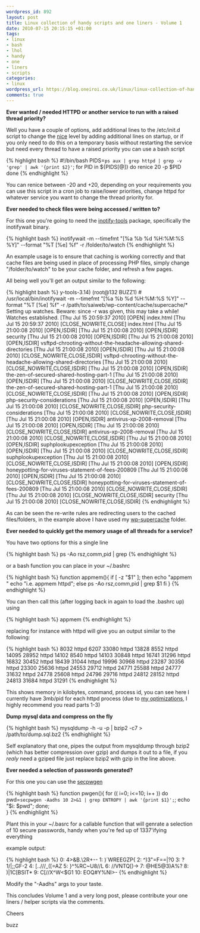 ```yaml
--- 
wordpress_id: 892
layout: post
title: Linux collection of handy scripts and one liners - Volume 1
date: 2010-07-15 20:15:15 +01:00
tags: 
- linux
- bash
- lhol
- handy
- one
- liners
- scripts
categories: 
- linux
wordpress_url: https://blog.oneiroi.co.uk/linux/linux-collection-of-handy-scripts-and-one-liners-volume-1
comments: true
---
```

<strong>Ever wanted / needed HTTPD or another service to run with a raised thread priority?</strong>

Well you have a couple of options, add additional lines to the /etc/init.d script to change the <a href="https://linux.about.com/library/cmd/blcmdl1_nice.htm">nice</a> level by adding additional lines on startup, or if you only need to do this on a temporary basis without restarting the service but need every thread to have a raised priority you can use a bash script 

{% highlight bash %}
#!/bin/bash
PIDS=`ps aux | grep httpd | grep -v 'grep' | awk '{print $2}'`;
for PID in ${PIDS[@]}
do 
        renice 20 -p $PID
done
{% endhighlight %}

You can renice between -20 and +20, depending on your requirements you can use this script in a cron job  to raise/lower priorities, change httpd for whatever service you want to change the thread priority for.

<strong>Ever needed to check files were being accessed / written to?</strong>

For this one you're going to need the <a href="https://wiki.github.com/rvoicilas/inotify-tools">inotify-tools</a> package, specifically the inotifywait binary.

{% highlight bash %}
inotifywait -m --timefmt "[%a %b %d %H:%M:%S %Y]" --format "%T [%e] %f" -r /folder/to/watch
{% endhighlight %}

An example usage is to ensure that caching is working correctly and that cache files are being used in place of processing PHP files, simply change "/folder/to/watch" to be your cache folder, and refresh a few pages.

All being well you'll get an output similar to the following:

{% highlight bash %}
y-tools-3.14)
(root@132 BUZZ1) # /usr/local/bin/inotifywait -m --timefmt "[%a %b %d %H:%M:%S %Y]" --format "%T [%e] %f" -r /path/to/saiweb/wp-content/cache/supercache/*
Setting up watches.  Beware: since -r was given, this may take a while!
Watches established.
[Thu Jul 15 20:59:37 2010] [OPEN] index.html
[Thu Jul 15 20:59:37 2010] [CLOSE_NOWRITE,CLOSE] index.html
[Thu Jul 15 21:00:08 2010] [OPEN,ISDIR] 
[Thu Jul 15 21:00:08 2010] [OPEN,ISDIR] security
[Thu Jul 15 21:00:08 2010] [OPEN,ISDIR] 
[Thu Jul 15 21:00:08 2010] [OPEN,ISDIR] vsftpd-chrooting-without-the-headache-allowing-shared-directories
[Thu Jul 15 21:00:08 2010] [OPEN,ISDIR] 
[Thu Jul 15 21:00:08 2010] [CLOSE_NOWRITE,CLOSE,ISDIR] vsftpd-chrooting-without-the-headache-allowing-shared-directories
[Thu Jul 15 21:00:08 2010] [CLOSE_NOWRITE,CLOSE,ISDIR] 
[Thu Jul 15 21:00:08 2010] [OPEN,ISDIR] the-zen-of-secured-shared-hosting-part-1
[Thu Jul 15 21:00:08 2010] [OPEN,ISDIR] 
[Thu Jul 15 21:00:08 2010] [CLOSE_NOWRITE,CLOSE,ISDIR] the-zen-of-secured-shared-hosting-part-1
[Thu Jul 15 21:00:08 2010] [CLOSE_NOWRITE,CLOSE,ISDIR] 
[Thu Jul 15 21:00:08 2010] [OPEN,ISDIR] php-security-considerations
[Thu Jul 15 21:00:08 2010] [OPEN,ISDIR] 
[Thu Jul 15 21:00:08 2010] [CLOSE_NOWRITE,CLOSE,ISDIR] php-security-considerations
[Thu Jul 15 21:00:08 2010] [CLOSE_NOWRITE,CLOSE,ISDIR] 
[Thu Jul 15 21:00:08 2010] [OPEN,ISDIR] antivirus-xp-2008-removal
[Thu Jul 15 21:00:08 2010] [OPEN,ISDIR] 
[Thu Jul 15 21:00:08 2010] [CLOSE_NOWRITE,CLOSE,ISDIR] antivirus-xp-2008-removal
[Thu Jul 15 21:00:08 2010] [CLOSE_NOWRITE,CLOSE,ISDIR] 
[Thu Jul 15 21:00:08 2010] [OPEN,ISDIR] suphplookupexception
[Thu Jul 15 21:00:08 2010] [OPEN,ISDIR] 
[Thu Jul 15 21:00:08 2010] [CLOSE_NOWRITE,CLOSE,ISDIR] suphplookupexception
[Thu Jul 15 21:00:08 2010] [CLOSE_NOWRITE,CLOSE,ISDIR] 
[Thu Jul 15 21:00:08 2010] [OPEN,ISDIR] honeypotting-for-viruses-statement-of-fees-200809
[Thu Jul 15 21:00:08 2010] [OPEN,ISDIR] 
[Thu Jul 15 21:00:08 2010] [CLOSE_NOWRITE,CLOSE,ISDIR] honeypotting-for-viruses-statement-of-fees-200809
[Thu Jul 15 21:00:08 2010] [CLOSE_NOWRITE,CLOSE,ISDIR] 
[Thu Jul 15 21:00:08 2010] [CLOSE_NOWRITE,CLOSE,ISDIR] security
[Thu Jul 15 21:00:08 2010] [CLOSE_NOWRITE,CLOSE,ISDIR]
{% endhighlight %}

As can be seen the re-write rules are redirecting users to the cached files/folders, in the example above I have used my <a href="https://wordpress.org/extend/plugins/wp-super-cache/">wp-supercache</a> folder.

<strong>Ever needed to quickly get the memory usage of all threads for a service?</strong>

You have two options for this a single line

{% highlight bash %}
 ps -Ao rsz,comm,pid | grep <process name>
{% endhighlight %}

or a bash function you can place in your ~/.bashrc

{% highlight bash %}
function appmem(){
	if [ -z "$1" ]; then
		echo "appmem <string to filter>"
		echo "i.e. appmem httpd";
	else
		ps -Ao rsz,comm,pid | grep $1
	fi
}
{% endhighlight %}

You can then call this (after logging back in again to load the .bashrc up) using

{% highlight bash %}
appmem <filter>
{% endhighlight %}

replacing <filter> for instance with httpd will give you an output similar to the following:

{% highlight bash %}
8032 httpd            6207
33080 httpd           13828
 8552 httpd           14095
28952 httpd           14102
 8540 httpd           14103
30848 httpd           16741
31296 httpd           16832
30452 httpd           18439
31044 httpd           19996
30968 httpd           23287
30356 httpd           23300
25636 httpd           24553
29712 httpd           24771
25588 httpd           24777
31632 httpd           24778
25608 httpd           24796
29716 httpd           24812
28152 httpd           24813
31684 httpd           31291
{% endhighlight %}

This shows memory in kilobytes, command, process id, you can see here I currently have 3mb/pid for each httpd process (due to <a href="https://blog.oneiroi.co.uk/linux/optimizing-apache-for-high-load-sites-part-3">my optimizations</a>, I highly recommend you read parts 1-3)

<strong>Dump mysql data and compress on the fly</strong>

{% highlight bash %}
mysqldump -h <host> -u <user> -p <dbname> | bzip2 -c7 > /path/to/dump.sql.bz2
{% endhighlight %}

Self explanatory that one, pipes the output from mysqldump through bzip2 (which has better compression over gzip) and dumps it out to a file, if you _realy_ need a gziped file just replace bzip2 with gzip in the line above. 

<strong>Ever needed a selection of passwords generated?</strong>

For this one you can use the <a href="https://linux.die.net/man/1/secpwgen">secpwgen</a>

{% highlight bash %}
function pwgen(){
        for (( i=0; i<=10; i++ )) do pwd=`secpwgen -Aadhs 10 2>&1 | grep ENTROPY | awk '{print $1}';`; echo "$i: $pwd"; done;   
}
{% endhighlight %}

Plant this in your ~/.basrc for a callable function that will genrate a selection of 10 secure passwords, handy when you're fed up of 1337'ifying everything

example output:

{% highlight bash %}
0: 4>&B.\2R+--
1: )`WREEGZP{
2: ^)3"=F==|?0
3: ?1/|;;GF-2
4: [..///_([=AZ
5: }^%RC~U8//L
6: \//VNTQ[)->
7: @HE5@3)A%?
8: )|1C[BSIT*
9: C[//X^W<$G1
10: EOQ#Y%NI>-
{% endhighlight %}

Modify the "-Aadhs" args to your taste.


This concludes Volume 1 and a very long post, please contribute your one liners / helper scripts via the comments.

Cheers

buzz
